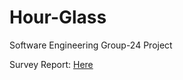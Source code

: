 # Hour-Glass
Software Engineering Group-24 Project 

Survey Report: [Here](https://raw.githack.com/Rishik-Y/Hour-Glass/main/Testing.html)
